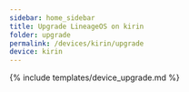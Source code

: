 ```yaml
---
sidebar: home_sidebar
title: Upgrade LineageOS on kirin
folder: upgrade
permalink: /devices/kirin/upgrade
device: kirin
---
```

{% include templates/device_upgrade.md %}

